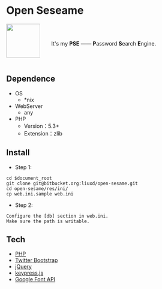 # Open Seseame #

<div>
<img src="https://github.com/liuxd/open-sasame/blob/master/www/img/web.png" width=90 height=90 style="display:block;float:left" />
<p style="float:left;padding: 30px;font-size: 14px">
It's my <b>PSE</b> —— <b>P</b>assword <b>S</b>earch <b>E</b>ngine.
</p>
<div style="clear:both"></div>
</div>

## Dependence ##
+ OS
    + *nix
+ WebServer
    + any
+ PHP
    + Version：5.3+
    + Extension：zlib

## Install ##

* Step 1:
```
cd $document_root
git clone git@bitbucket.org:liuxd/open-sesame.git
cd open-sesame/res/ini/
cp web.ini.sample web.ini
```

* Step 2:
```
Configure the [db] section in web.ini.
Make sure the path is writable.
```

## Tech ##
* [PHP](http://php.net/)
* [Twitter Bootstrap](http://twitter.github.io/bootstrap/)
* [jQuery](http://jquery.com/)
* [keypress.js](http://dmauro.github.io/Keypress/)
* [Google Font API](http://www.google.com/fonts/)